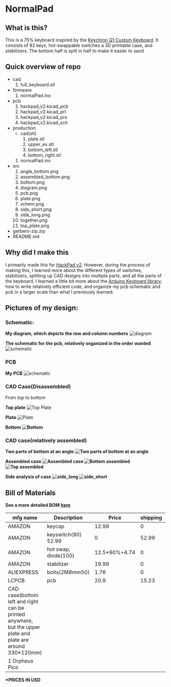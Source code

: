 # NormalPad

## What is this?
This is a 75% keyboard inspired by the [Keychron Q1 Custom Keyboard](https://www.keychron.com/products/keychron-q1?srsltid=AfmBOorYcrgbMnQshTxcVkn31a3YPq6My79lAXlqjA35xHALWIpRg0Ld). It consists of 82 keys, hot-swappable switches a 3D printable case, and stabilizers. The bottom half is split in half to make it easier to sand

## Quick overview of repo
+ cad
    1. full_keyboard.stl
+ firmware
    1. normalPad.ino
+ pcb
    1. hackpad_v2.kicad_pcb
    2. hackpad_v2.kicad_prl
    3. hackpad_v2.kicad_pro
    4. hackpad_v2.kicad_sch
+ production
    + cad(stl)
        1. plate.stl
        2. upper_ex.stl
        3. bottom_left.stl
        4. bottom_right.stl
    1. normalPad.ino
+ src
    1. angle_bottom.png
    2. assembled_bottom.png
    3. bottom.png
    4. diagram.png
    5. pcb.png
    6. plate.png
    7. schem.png
    8. side_short.png
    9. side_long.png
    10. together.png
    11. top_plate.png
+ gerbers-zip.zip
+ README.md


## Why did I make this
I primarily made this for [HackPad v2](https://hackpad.hackclub.com/keyboard). However, during the process of making this, I learned more about the different types of switches, stabilizers, splitting up CAD designs into multiple parts, and all the parts of the keyboard. I learned a little bit more about the [Arduino Keyboard library](https://docs.arduino.cc/language-reference/en/functions/usb/Keyboard/), how to write relatively efficient code, and organize my pcb schematic and pcb in a larger scale than what I previously learned. 

## Pictures of my design:
### Schematic:
<b>My diagram, which depicts the row and column numbers</b>
![diagram](./src/diagram.png)

<b>The schematic for the pcb, relatively organized in the order wanted</b>
![schematic](./src/schem.png)

### PCB
<b>My PCB</b>
![schematic](./src/pcb.png)

### CAD Case(Disassembled)
From top to bottom 

<b>Top plate</b>
![Top Plate](./src/top_plate.png)

<b>Plate</b>
![Plate](./src/plate.png)

<b>Bottom<b>
![Bottom](./src/bottom.png)

### CAD case(relatively assembled)
<b>Two parts of bottom at an angle</b>
![Two parts of bottom at an angle](./src/angle_bottom.png)

<b>Assembled case</b>
![Assembled case](./src/together.png)
![Bottom assembled](./src/assembled_bpttom.png)
![Top assembled](./SRC/assembled_top.png)

<b>Side analysis of case</b>
![side_long](./src/side_long.png)
![side_short](./src/side_short.png)

## Bill of Materials
See a more detailed BOM [here](https://docs.google.com/spreadsheets/d/11py9m45HcEIvmmcL5O4CRJL01YyzMnKtKQUrW-6ih8o/edit?gid=0#gid=0)

|mfg name|	Description|	        Price|	        shipping|	total|	    type|	grant$$|
| --- |     --- |                   --- |           --- |       --- |       --- | --- |
| AMAZON|	keycap|	                12.99|	        0|	        12.99|	    keycap|	25|
|AMAZON|	keyswitch(90)	        52.99|		    0|          52.99|	    keyswitch|	41|
|AMAZON|	hot swap, diode(100)|	12.5*90%+4.74|	0|	        14.74|	    misc|	15|
|AMAZON|	stabilizer|         	19.99|		    0|          19.99|	    stabilizer|	20|
|ALIEXPRESS|bolts(2M*8mm*50)|   	1.76|		    0|          1.76|	    fastener|	15|
|LCPCB|	    pcb|                    20.9|	        15.23|	    36.13|		pcb|        #NaN
|CAD case(bottom left and right can be printed anywhere, but the upper plate and plate are around 330*120mm)|
| 1 Orpheus Pico |
*PRICES IN USD									
